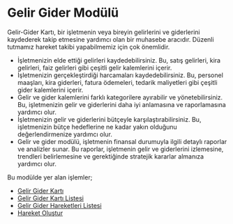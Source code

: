 
# Gelir Gider Modülü  

Gelir-Gider Kartı, bir işletmenin veya bireyin gelirlerini ve giderlerini kaydederek takip etmesine yardımcı olan bir muhasebe aracıdır. 
Düzenli tutmamız hareket takibi yapabilmemiz için çok önemlidir.

- İşletmenizin elde ettiği gelirleri kaydedebilirsiniz. Bu, satış gelirleri, kira gelirleri, faiz gelirleri gibi çeşitli gelir kalemlerini içerir.
- İşletmenizin gerçekleştirdiği harcamaları kaydedebilirsiniz. Bu, personel maaşları, kira giderleri, fatura ödemeleri, tedarik maliyetleri gibi çeşitli gider kalemlerini içerir.
- Gelir ve gider kalemlerini farklı kategorilere ayırabilir ve yönetebilirsiniz. Bu, işletmenizin gelir ve giderlerini daha iyi anlamasına ve raporlamasına yardımcı olur.
- İşletmenizin gelir ve giderlerini bütçeyle karşılaştırabilirsiniz. Bu, işletmenizin bütçe hedeflerine ne kadar yakın olduğunu değerlendirmenize yardımcı olur.
- Gelir ve gider modülü, işletmenin finansal durumuyla ilgili detaylı raporlar ve analizler sunar. Bu raporlar, işletmenin gelir ve giderlerini izlemesine, trendleri belirlemesine ve gerektiğinde stratejik kararlar almanıza yardımcı olur.

Bu modülde yer alan işlemler;

- [Gelir Gider Kartı](../GelirGider/GelirGiderKarti.md)
- [Gelir Gider Kartı Listesi](../GelirGider/GelirGiderKartiListesi.md)
- [Gelir Gider Hareketleri Listesi](../GelirGider/GelirGiderHareketleriListesi.md)
- [Hareket Oluştur](../Banka/HareketOlustur.md)
